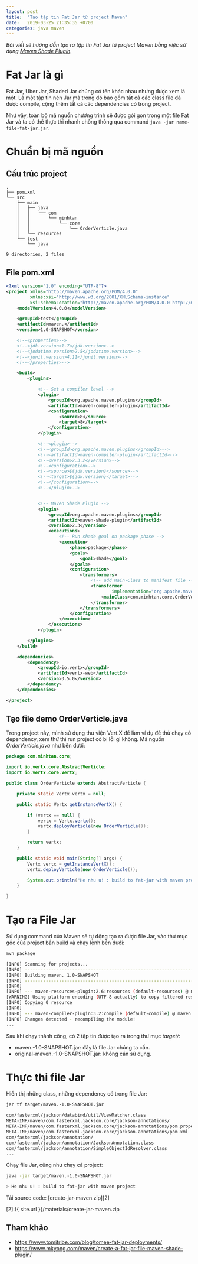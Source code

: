 ```yaml
---
layout: post
title:  "Tạo tập tin Fat Jar từ project Maven"
date:   2019-03-25 21:35:35 +0700
categories: java maven
---
```


*Bài viết sẽ hướng dẫn tạo ra tập tin Fat Jar từ project Maven bằng việc sử dụng [Maven Shade Plugin][1].*

# Fat Jar là gì

Fat Jar, Uber Jar, Shaded Jar chúng có tên khác nhau nhưng được xem là một. Là một tập tin nén Jar mà trong đó bao gồm tất cả các class file đã được compile, cộng thêm tất cả các dependencies có trong project.

Như vậy, toàn bộ mã nguồn chương trình sẽ được gói gọn trong một file Fat Jar và ta có thể thực thi nhanh chống thông qua command `java -jar name-file-fat-jar.jar`.

# Chuẩn bị mã nguồn

## Cấu trúc project

```text
.
├── pom.xml
└── src
    ├── main
    │   ├── java
    │   │   └── com
    │   │       └── minhtan
    │   │           └── core
    │   │               └── OrderVerticle.java
    │   └── resources
    └── test
        └── java

9 directories, 2 files
```

## File pom.xml

```xml
<?xml version="1.0" encoding="UTF-8"?>
<project xmlns="http://maven.apache.org/POM/4.0.0"
         xmlns:xsi="http://www.w3.org/2001/XMLSchema-instance"
         xsi:schemaLocation="http://maven.apache.org/POM/4.0.0 http://maven.apache.org/xsd/maven-4.0.0.xsd">
    <modelVersion>4.0.0</modelVersion>

    <groupId>test</groupId>
    <artifactId>maven.</artifactId>
    <version>1.0-SNAPSHOT</version>

    <!--<properties>-->
    <!--<jdk.version>1.7</jdk.version>-->
    <!--<jodatime.version>2.5</jodatime.version>-->
    <!--<junit.version>4.11</junit.version>-->
    <!--</properties>-->

    <build>
        <plugins>

            <!-- Set a compiler level -->
            <plugin>
                <groupId>org.apache.maven.plugins</groupId>
                <artifactId>maven-compiler-plugin</artifactId>
                <configuration>
                    <source>8</source>
                    <target>8</target>
                </configuration>
            </plugin>

            <!--<plugin>-->
            <!--<groupId>org.apache.maven.plugins</groupId>-->
            <!--<artifactId>maven-compiler-plugin</artifactId>-->
            <!--<version>2.3.2</version>-->
            <!--<configuration>-->
            <!--<source>${jdk.version}</source>-->
            <!--<target>${jdk.version}</target>-->
            <!--</configuration>-->
            <!--</plugin>-->


            <!-- Maven Shade Plugin -->
            <plugin>
                <groupId>org.apache.maven.plugins</groupId>
                <artifactId>maven-shade-plugin</artifactId>
                <version>2.3</version>
                <executions>
                    <!-- Run shade goal on package phase -->
                    <execution>
                        <phase>package</phase>
                        <goals>
                            <goal>shade</goal>
                        </goals>
                        <configuration>
                            <transformers>
                                <!-- add Main-Class to manifest file -->
                                <transformer
                                        implementation="org.apache.maven.plugins.shade.resource.ManifestResourceTransformer">
                                    <mainClass>com.minhtan.core.OrderVerticle</mainClass>
                                </transformer>
                            </transformers>
                        </configuration>
                    </execution>
                </executions>
            </plugin>

        </plugins>
    </build>

    <dependencies>
        <dependency>
            <groupId>io.vertx</groupId>
            <artifactId>vertx-web</artifactId>
            <version>3.5.0</version>
        </dependency>
    </dependencies>

</project>
```

## Tạo file demo OrderVerticle.java

Trong project này, mình sử dụng thư viện Vert.X để làm ví dụ để thử chạy có dependency, xem thử thi run project có bị lỗi gì không. Mã nguồn *OrderVerticle.java* như bên dưới:

```Java
package com.minhtan.core;

import io.vertx.core.AbstractVerticle;
import io.vertx.core.Vertx;

public class OrderVerticle extends AbstractVerticle {

    private static Vertx vertx = null;

    public static Vertx getInstanceVertX() {

        if (vertx == null) {
            vertx = Vertx.vertx();
            vertx.deployVerticle(new OrderVerticle());
        }

        return vertx;
    }

    public static void main(String[] args) {
        Vertx vertx = getInstanceVertX();
        vertx.deployVerticle(new OrderVerticle());

        System.out.println("He nhu u! : build to fat-jar with maven project ");
    }

}
```

# Tạo ra File Jar

Sử dụng command của Maven sẽ tự động tạo ra được file Jar, vào thư mục gốc của project bần build và chạy lệnh bên dưới:

```bash
mvn package

[INFO] Scanning for projects...
[INFO] ------------------------------------------------------------------------
[INFO] Building maven. 1.0-SNAPSHOT
[INFO] ------------------------------------------------------------------------
[INFO]
[INFO] --- maven-resources-plugin:2.6:resources (default-resources) @ maven. ---
[WARNING] Using platform encoding (UTF-8 actually) to copy filtered resources, i.e. build is platform dependent!
[INFO] Copying 0 resource
[INFO]
[INFO] --- maven-compiler-plugin:3.2:compile (default-compile) @ maven. ---
[INFO] Changes detected - recompiling the module!
...
```

Sau khi chạy thành công, có 2 tập tin được tạo ra trong thư mục *target/*:

- maven.-1.0-SNAPSHOT.jar: đây là file Jar chúng ta cần.
- original-maven.-1.0-SNAPSHOT.jar: không cần sử dụng.

# Thực thi file Jar

Hiển thị những class, những dependency có trong file Jar:

```bash
jar tf target/maven.-1.0-SNAPSHOT.jar

com/fasterxml/jackson/databind/util/ViewMatcher.class
META-INF/maven/com.fasterxml.jackson.core/jackson-annotations/
META-INF/maven/com.fasterxml.jackson.core/jackson-annotations/pom.properties
META-INF/maven/com.fasterxml.jackson.core/jackson-annotations/pom.xml
com/fasterxml/jackson/annotation/
com/fasterxml/jackson/annotation/JacksonAnnotation.class
com/fasterxml/jackson/annotation/SimpleObjectIdResolver.class
...
```

Chạy file Jar, cũng như chạy cả project:

```bash
java -jar target/maven.-1.0-SNAPSHOT.jar

> He nhu u! : build to fat-jar with maven project
```

Tải source code: [create-jar-maven.zip][2]

[1]:https://maven.apache.org/plugins/maven-shade-plugin/
[2]:{{ site.url }}/materials/create-jar-maven.zip

## Tham khảo

- https://www.tomitribe.com/blog/tomee-fat-jar-deployments/
- https://www.mkyong.com/maven/create-a-fat-jar-file-maven-shade-plugin/